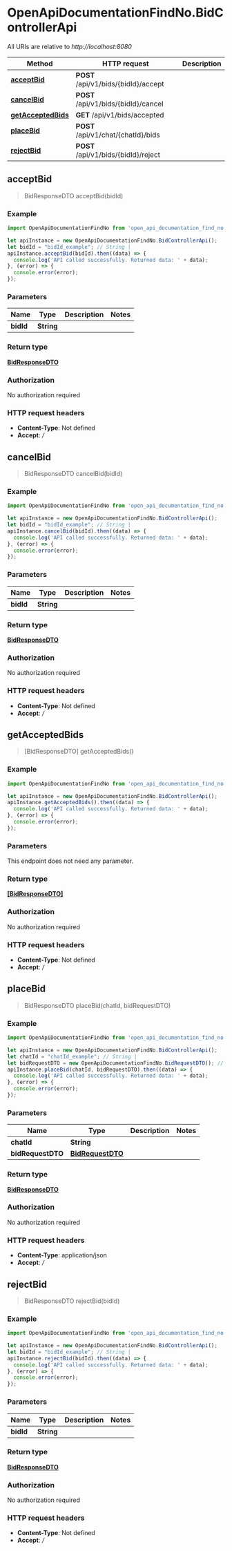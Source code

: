 # OpenApiDocumentationFindNo.BidControllerApi

All URIs are relative to *http://localhost:8080*

Method | HTTP request | Description
------------- | ------------- | -------------
[**acceptBid**](BidControllerApi.md#acceptBid) | **POST** /api/v1/bids/{bidId}/accept | 
[**cancelBid**](BidControllerApi.md#cancelBid) | **POST** /api/v1/bids/{bidId}/cancel | 
[**getAcceptedBids**](BidControllerApi.md#getAcceptedBids) | **GET** /api/v1/bids/accepted | 
[**placeBid**](BidControllerApi.md#placeBid) | **POST** /api/v1/chat/{chatId}/bids | 
[**rejectBid**](BidControllerApi.md#rejectBid) | **POST** /api/v1/bids/{bidId}/reject | 



## acceptBid

> BidResponseDTO acceptBid(bidId)



### Example

```javascript
import OpenApiDocumentationFindNo from 'open_api_documentation_find_no';

let apiInstance = new OpenApiDocumentationFindNo.BidControllerApi();
let bidId = "bidId_example"; // String | 
apiInstance.acceptBid(bidId).then((data) => {
  console.log('API called successfully. Returned data: ' + data);
}, (error) => {
  console.error(error);
});

```

### Parameters


Name | Type | Description  | Notes
------------- | ------------- | ------------- | -------------
 **bidId** | **String**|  | 

### Return type

[**BidResponseDTO**](BidResponseDTO.md)

### Authorization

No authorization required

### HTTP request headers

- **Content-Type**: Not defined
- **Accept**: */*


## cancelBid

> BidResponseDTO cancelBid(bidId)



### Example

```javascript
import OpenApiDocumentationFindNo from 'open_api_documentation_find_no';

let apiInstance = new OpenApiDocumentationFindNo.BidControllerApi();
let bidId = "bidId_example"; // String | 
apiInstance.cancelBid(bidId).then((data) => {
  console.log('API called successfully. Returned data: ' + data);
}, (error) => {
  console.error(error);
});

```

### Parameters


Name | Type | Description  | Notes
------------- | ------------- | ------------- | -------------
 **bidId** | **String**|  | 

### Return type

[**BidResponseDTO**](BidResponseDTO.md)

### Authorization

No authorization required

### HTTP request headers

- **Content-Type**: Not defined
- **Accept**: */*


## getAcceptedBids

> [BidResponseDTO] getAcceptedBids()



### Example

```javascript
import OpenApiDocumentationFindNo from 'open_api_documentation_find_no';

let apiInstance = new OpenApiDocumentationFindNo.BidControllerApi();
apiInstance.getAcceptedBids().then((data) => {
  console.log('API called successfully. Returned data: ' + data);
}, (error) => {
  console.error(error);
});

```

### Parameters

This endpoint does not need any parameter.

### Return type

[**[BidResponseDTO]**](BidResponseDTO.md)

### Authorization

No authorization required

### HTTP request headers

- **Content-Type**: Not defined
- **Accept**: */*


## placeBid

> BidResponseDTO placeBid(chatId, bidRequestDTO)



### Example

```javascript
import OpenApiDocumentationFindNo from 'open_api_documentation_find_no';

let apiInstance = new OpenApiDocumentationFindNo.BidControllerApi();
let chatId = "chatId_example"; // String | 
let bidRequestDTO = new OpenApiDocumentationFindNo.BidRequestDTO(); // BidRequestDTO | 
apiInstance.placeBid(chatId, bidRequestDTO).then((data) => {
  console.log('API called successfully. Returned data: ' + data);
}, (error) => {
  console.error(error);
});

```

### Parameters


Name | Type | Description  | Notes
------------- | ------------- | ------------- | -------------
 **chatId** | **String**|  | 
 **bidRequestDTO** | [**BidRequestDTO**](BidRequestDTO.md)|  | 

### Return type

[**BidResponseDTO**](BidResponseDTO.md)

### Authorization

No authorization required

### HTTP request headers

- **Content-Type**: application/json
- **Accept**: */*


## rejectBid

> BidResponseDTO rejectBid(bidId)



### Example

```javascript
import OpenApiDocumentationFindNo from 'open_api_documentation_find_no';

let apiInstance = new OpenApiDocumentationFindNo.BidControllerApi();
let bidId = "bidId_example"; // String | 
apiInstance.rejectBid(bidId).then((data) => {
  console.log('API called successfully. Returned data: ' + data);
}, (error) => {
  console.error(error);
});

```

### Parameters


Name | Type | Description  | Notes
------------- | ------------- | ------------- | -------------
 **bidId** | **String**|  | 

### Return type

[**BidResponseDTO**](BidResponseDTO.md)

### Authorization

No authorization required

### HTTP request headers

- **Content-Type**: Not defined
- **Accept**: */*


